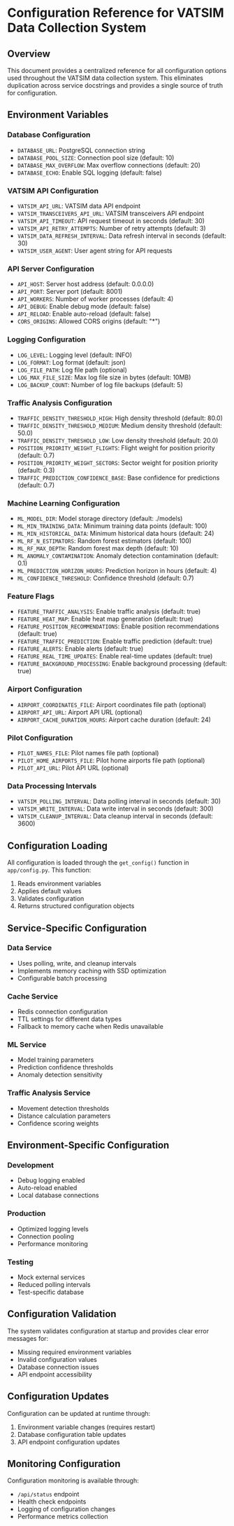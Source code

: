 # Configuration Reference for VATSIM Data Collection System

## Overview

This document provides a centralized reference for all configuration options used throughout the VATSIM data collection system. This eliminates duplication across service docstrings and provides a single source of truth for configuration.

## Environment Variables

### Database Configuration
- `DATABASE_URL`: PostgreSQL connection string
- `DATABASE_POOL_SIZE`: Connection pool size (default: 10)
- `DATABASE_MAX_OVERFLOW`: Max overflow connections (default: 20)
- `DATABASE_ECHO`: Enable SQL logging (default: false)

### VATSIM API Configuration
- `VATSIM_API_URL`: VATSIM data API endpoint
- `VATSIM_TRANSCEIVERS_API_URL`: VATSIM transceivers API endpoint
- `VATSIM_API_TIMEOUT`: API request timeout in seconds (default: 30)
- `VATSIM_API_RETRY_ATTEMPTS`: Number of retry attempts (default: 3)
- `VATSIM_DATA_REFRESH_INTERVAL`: Data refresh interval in seconds (default: 30)
- `VATSIM_USER_AGENT`: User agent string for API requests

### API Server Configuration
- `API_HOST`: Server host address (default: 0.0.0.0)
- `API_PORT`: Server port (default: 8001)
- `API_WORKERS`: Number of worker processes (default: 4)
- `API_DEBUG`: Enable debug mode (default: false)
- `API_RELOAD`: Enable auto-reload (default: false)
- `CORS_ORIGINS`: Allowed CORS origins (default: "*")

### Logging Configuration
- `LOG_LEVEL`: Logging level (default: INFO)
- `LOG_FORMAT`: Log format (default: json)
- `LOG_FILE_PATH`: Log file path (optional)
- `LOG_MAX_FILE_SIZE`: Max log file size in bytes (default: 10MB)
- `LOG_BACKUP_COUNT`: Number of log file backups (default: 5)

### Traffic Analysis Configuration
- `TRAFFIC_DENSITY_THRESHOLD_HIGH`: High density threshold (default: 80.0)
- `TRAFFIC_DENSITY_THRESHOLD_MEDIUM`: Medium density threshold (default: 50.0)
- `TRAFFIC_DENSITY_THRESHOLD_LOW`: Low density threshold (default: 20.0)
- `POSITION_PRIORITY_WEIGHT_FLIGHTS`: Flight weight for position priority (default: 0.7)
- `POSITION_PRIORITY_WEIGHT_SECTORS`: Sector weight for position priority (default: 0.3)
- `TRAFFIC_PREDICTION_CONFIDENCE_BASE`: Base confidence for predictions (default: 0.7)

### Machine Learning Configuration
- `ML_MODEL_DIR`: Model storage directory (default: ./models)
- `ML_MIN_TRAINING_DATA`: Minimum training data points (default: 100)
- `ML_MIN_HISTORICAL_DATA`: Minimum historical data hours (default: 24)
- `ML_RF_N_ESTIMATORS`: Random forest estimators (default: 100)
- `ML_RF_MAX_DEPTH`: Random forest max depth (default: 10)
- `ML_ANOMALY_CONTAMINATION`: Anomaly detection contamination (default: 0.1)
- `ML_PREDICTION_HORIZON_HOURS`: Prediction horizon in hours (default: 4)
- `ML_CONFIDENCE_THRESHOLD`: Confidence threshold (default: 0.7)

### Feature Flags
- `FEATURE_TRAFFIC_ANALYSIS`: Enable traffic analysis (default: true)
- `FEATURE_HEAT_MAP`: Enable heat map generation (default: true)
- `FEATURE_POSITION_RECOMMENDATIONS`: Enable position recommendations (default: true)
- `FEATURE_TRAFFIC_PREDICTION`: Enable traffic prediction (default: true)
- `FEATURE_ALERTS`: Enable alerts (default: true)
- `FEATURE_REAL_TIME_UPDATES`: Enable real-time updates (default: true)
- `FEATURE_BACKGROUND_PROCESSING`: Enable background processing (default: true)

### Airport Configuration
- `AIRPORT_COORDINATES_FILE`: Airport coordinates file path (optional)
- `AIRPORT_API_URL`: Airport API URL (optional)
- `AIRPORT_CACHE_DURATION_HOURS`: Airport cache duration (default: 24)

### Pilot Configuration
- `PILOT_NAMES_FILE`: Pilot names file path (optional)
- `PILOT_HOME_AIRPORTS_FILE`: Pilot home airports file path (optional)
- `PILOT_API_URL`: Pilot API URL (optional)

### Data Processing Intervals
- `VATSIM_POLLING_INTERVAL`: Data polling interval in seconds (default: 30)
- `VATSIM_WRITE_INTERVAL`: Data write interval in seconds (default: 300)
- `VATSIM_CLEANUP_INTERVAL`: Data cleanup interval in seconds (default: 3600)

## Configuration Loading

All configuration is loaded through the `get_config()` function in `app/config.py`. This function:

1. Reads environment variables
2. Applies default values
3. Validates configuration
4. Returns structured configuration objects

## Service-Specific Configuration

### Data Service
- Uses polling, write, and cleanup intervals
- Implements memory caching with SSD optimization
- Configurable batch processing

### Cache Service
- Redis connection configuration
- TTL settings for different data types
- Fallback to memory cache when Redis unavailable

### ML Service
- Model training parameters
- Prediction confidence thresholds
- Anomaly detection sensitivity

### Traffic Analysis Service
- Movement detection thresholds
- Distance calculation parameters
- Confidence scoring weights

## Environment-Specific Configuration

### Development
- Debug logging enabled
- Auto-reload enabled
- Local database connections

### Production
- Optimized logging levels
- Connection pooling
- Performance monitoring

### Testing
- Mock external services
- Reduced polling intervals
- Test-specific database

## Configuration Validation

The system validates configuration at startup and provides clear error messages for:

- Missing required environment variables
- Invalid configuration values
- Database connection issues
- API endpoint accessibility

## Configuration Updates

Configuration can be updated at runtime through:

1. Environment variable changes (requires restart)
2. Database configuration table updates
3. API endpoint configuration updates

## Monitoring Configuration

Configuration monitoring is available through:

- `/api/status` endpoint
- Health check endpoints
- Logging of configuration changes
- Performance metrics collection 